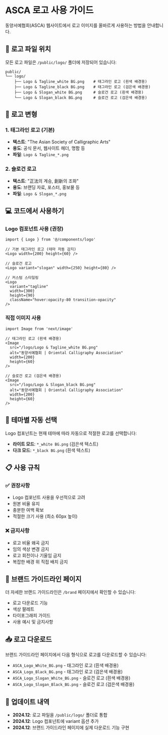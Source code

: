 # ASCA 로고 사용 가이드

동양서예협회(ASCA) 웹사이트에서 로고 이미지를 올바르게 사용하는 방법을
안내합니다.

## 📁 로고 파일 위치

모든 로고 파일은 `/public/logo/` 폴더에 저장되어 있습니다:

```
public/
└── logo/
    ├── Logo & Tagline_white BG.png    # 태그라인 로고 (흰색 배경용)
    ├── Logo & Tagline_black BG.png    # 태그라인 로고 (검은색 배경용)
    ├── Logo & Slogan_white BG.png     # 슬로건 로고 (흰색 배경용)
    └── Logo & Slogan_black BG.png     # 슬로건 로고 (검은색 배경용)
```

## 🎨 로고 변형

### 1. 태그라인 로고 (기본)

- **텍스트**: "The Asian Society of Calligraphic Arts"
- **용도**: 공식 문서, 웹사이트 헤더, 명함 등
- **파일**: `Logo & Tagline_*.png`

### 2. 슬로건 로고

- **텍스트**: "正法의 계승, 創新의 조화"
- **용도**: 브랜딩 자료, 포스터, 홍보물 등
- **파일**: `Logo & Slogan_*.png`

## 💻 코드에서 사용하기

### Logo 컴포넌트 사용 (권장)

```tsx
import { Logo } from '@/components/logo'

// 기본 태그라인 로고 (테마 자동 감지)
<Logo width={200} height={60} />

// 슬로건 로고
<Logo variant="slogan" width={250} height={80} />

// 커스텀 스타일링
<Logo
  variant="tagline"
  width={300}
  height={90}
  className="hover:opacity-80 transition-opacity"
/>
```

### 직접 이미지 사용

```tsx
import Image from 'next/image'

// 태그라인 로고 (흰색 배경용)
<Image
  src="/logo/Logo & Tagline_white BG.png"
  alt="동양서예협회 | Oriental Calligraphy Association"
  width={200}
  height={60}
/>

// 슬로건 로고 (검은색 배경용)
<Image
  src="/logo/Logo & Slogan_black BG.png"
  alt="동양서예협회 | Oriental Calligraphy Association"
  width={200}
  height={60}
/>
```

## 🔄 테마별 자동 선택

Logo 컴포넌트는 현재 테마에 따라 자동으로 적절한 로고를 선택합니다:

- **라이트 모드**: `*_white BG.png` (검은색 텍스트)
- **다크 모드**: `*_black BG.png` (흰색 텍스트)

## 📋 사용 규칙

### ✅ 권장사항

- Logo 컴포넌트 사용을 우선적으로 고려
- 원본 비율 유지
- 충분한 여백 확보
- 적절한 크기 사용 (최소 60px 높이)

### ❌ 금지사항

- 로고 비율 왜곡 금지
- 임의 색상 변경 금지
- 로고 회전이나 기울임 금지
- 복잡한 배경 위 직접 배치 금지

## 🔧 브랜드 가이드라인 페이지

더 자세한 브랜드 가이드라인은 `/brand` 페이지에서 확인할 수 있습니다:

- 로고 다운로드 기능
- 색상 팔레트
- 타이포그래피 가이드
- 사용 예시 및 금지사항

## 📥 로고 다운로드

브랜드 가이드라인 페이지에서 다음 형식으로 로고를 다운로드할 수 있습니다:

- `ASCA_Logo_White_BG.png` - 태그라인 로고 (흰색 배경용)
- `ASCA_Logo_Black_BG.png` - 태그라인 로고 (검은색 배경용)
- `ASCA_Logo_Slogan_White_BG.png` - 슬로건 로고 (흰색 배경용)
- `ASCA_Logo_Slogan_Black_BG.png` - 슬로건 로고 (검은색 배경용)

## 🚀 업데이트 내역

- **2024.12**: 로고 파일을 `/public/logo/` 폴더로 통합
- **2024.12**: Logo 컴포넌트에 variant 옵션 추가
- **2024.12**: 브랜드 가이드라인 페이지에 실제 다운로드 기능 구현
